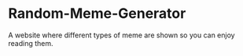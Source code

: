 # Random-Meme-Generator
A website where different types of meme are shown so you can enjoy reading them.
